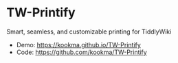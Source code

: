# TW-Printify
Smart, seamless, and customizable printing for TiddlyWiki


* Demo: https://kookma.github.io/TW-Printify
* Code: https://github.com/kookma/TW-Printify
